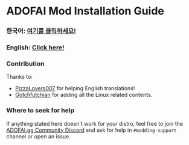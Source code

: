 # ADOFAI Mod Installation Guide
### 한국어: [여기를 클릭하세요!](./kor/main.md)
### English: [Click here!](./eng/main.md)

### Contribution

Thanks to:
- [PizzaLovers007](https://github.com/PizzaLovers007) for helping English translations!
- [Gotchfutchian](https://github.com/Gotchfutchian) for adding all the Linux related contents.

### Where to seek for help

If anything stated here doesn't work for your distro, feel free to join the [ADOFAI.gg Community Discord](https://discord.gg/TKdpbUUfUa) and ask for help in `#modding-support` channel or open an issue.
